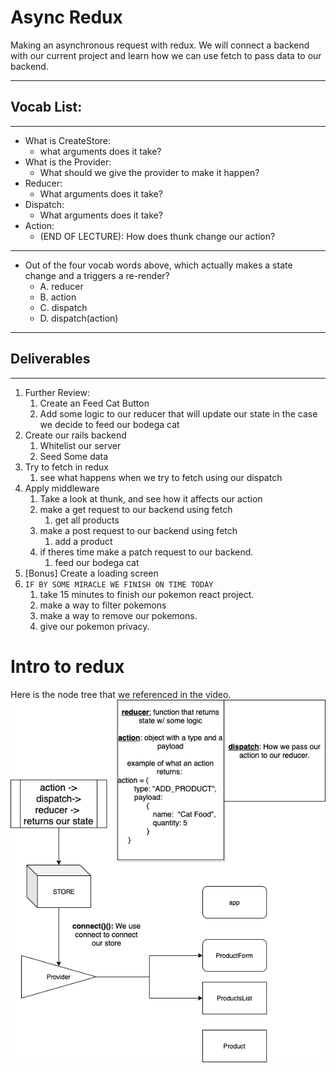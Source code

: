 # Async Redux
Making an asynchronous request with redux. We will connect a backend with our current project and learn how we can use fetch to pass data to our backend.

---
## Vocab List: 
---
- What is CreateStore: 
    - what arguments does it take?
- What is the Provider: 
    - What should we give the provider to make it happen? 
- Reducer:
    - What arguments does it take? 
- Dispatch:
    - What arguments does it take?
- Action:
    - (END OF LECTURE): How does thunk change our action?
---
- Out of the four vocab words above, which actually makes a state change and a triggers a re-render? 
    - A. reducer
    - B. action
    - C. dispatch
    - D. dispatch(action)
---
## Deliverables
---
1. Further Review:
    1. Create an Feed Cat Button
    1. Add some logic to our reducer that will update our state in the case we decide to feed our bodega cat
1. Create our rails backend
    1. Whitelist our server
    1. Seed Some data
1. Try to fetch in redux
    1. see what happens when we try to fetch using our dispatch
1. Apply middleware
    1. Take a look at thunk, and see how it affects our action
    1. make a get request to our backend using fetch
        1. get all products
    1. make a post request to our backend using fetch
        1. add a product
    1. if theres time make a patch request to our backend.
        1. feed our bodega cat
1. [Bonus] Create a loading screen
1. `IF BY SOME MIRACLE WE FINISH ON TIME TODAY`
    1. take 15 minutes to finish our pokemon react project. 
    1. make a way to filter pokemons
    1. make a way to remove our pokemons.
    1. give our pokemon privacy. 



# Intro to redux

Here is the node tree that we referenced in the video.
<img src="./NodeTree.png" />